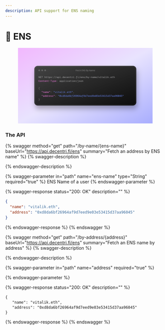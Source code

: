 ```yaml
---
description: API support for ENS naming
---
```


# 🔗 ENS

<figure><img src="../.gitbook/assets/image.png" alt=""><figcaption></figcaption></figure>

### The API

{% swagger method="get" path="/by-name/{ens-name}" baseUrl="https://api.decentri.fi/ens" summary="Fetch an address by ENS name" %}
{% swagger-description %}

{% endswagger-description %}

{% swagger-parameter in="path" name="ens-name" type="String" required="true" %}
ENS Name of a user
{% endswagger-parameter %}

{% swagger-response status="200: OK" description="" %}
```json
{
  "name": "vitalik.eth",
  "address": "0xd8da6bf26964af9d7eed9e03e53415d37aa96045"
}
```
{% endswagger-response %}
{% endswagger %}

{% swagger method="get" path="/by-address/{address}" baseUrl="https://api.decentri.fi/ens" summary="Fetch an ENS name by address" %}
{% swagger-description %}

{% endswagger-description %}

{% swagger-parameter in="path" name="address" required="true" %}

{% endswagger-parameter %}

{% swagger-response status="200: OK" description="" %}
```
{
   "name": "vitalik.eth",
   "address": "0xd8da6bf26964af9d7eed9e03e53415d37aa96045"
}
```
{% endswagger-response %}
{% endswagger %}
